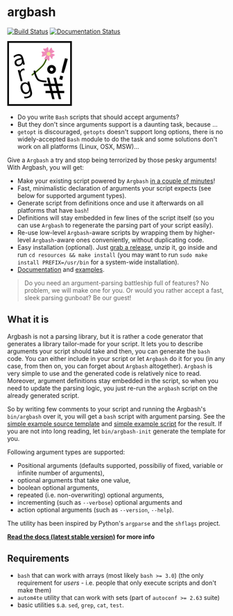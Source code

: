argbash
=======

[![Build Status](https://travis-ci.org/matejak/argbash.svg)](https://travis-ci.org/matejak/argbash)
[![Documentation Status](https://readthedocs.org/projects/argbash/badge/?version=latest)](https://readthedocs.org/projects/argbash/?badge=latest)

![argbash logo](resources/logo/argbash.png)

* Do you write `Bash` scripts that should accept arguments?
* But they don't since arguments support is a daunting task, because ...
* `getopt` is discouraged, `getopts` doesn't support long options, there is no widely-accepted `Bash` module to do the task and some solutions don't work on all platforms (Linux, OSX, MSW)...

Give a `Argbash` a try and stop being terrorized by those pesky arguments! With Argbash, you will get:

* Make your existing script powered by `Argbash` [in a couple of minutes](http://argbash.readthedocs.io/en/latest/#generating-a-template)!
* Fast, minimalistic declaration of arguments your script expects (see below for supported argument types).
* Generate script from definitions once and use it afterwards on all platforms that have `bash`!
* Definitions will stay embedded in few lines of the script itself (so you can use `Argbash` to regenerate the parsing part of your script easily).
* Re-use low-level `Argbash`-aware scripts by wrapping them by higher-level `Argbash`-aware ones conveniently, without duplicating code.
* Easy installation (optional). Just [grab a release](https://github.com/matejak/argbash/releases), unzip it, go inside and run `cd resources && make install` (you may want to run `sudo make install PREFIX=/usr/bin` for a system-wide installation).
* [Documentation](http://argbash.readthedocs.org/en/latest/) and [examples](resources/examples).

> Do you need an argument-parsing battleship full of features?
> No problem, we will make one for you.
> Or would you rather accept a fast, sleek parsing gunboat?
> Be our guest!

What it is
----------

Argbash is not a parsing library, but it is rather a code generator that generates a library tailor-made for your script.
It lets you to describe arguments your script should take and then, you can generate the `bash` code.
You can either include in your script or let `Argbash` do it for you (in any case, from then on, you can forget about `Argbash` altogether).
`Argbash` is very simple to use and the generated code is relatively nice to read.
Moreover, argument definitions stay embedded in the script, so when you need to update the parsing logic, you just re-run the `argbash` script on the already generated script.

So by writing few comments to your script and running the Argbash's `bin/argbash` over it, you will get a `bash` script with argument parsing.
See the [simple example source template](resources/examples/simple.m4) and [simple example script](resources/examples/simple.sh) for the result.
If you are not into long reading, let `bin/argbash-init` generate the template for you.

Following argument types are supported:

- Positional arguments (defaults supported, possibiliy of fixed, variable or infinite number of arguments),
- optional arguments that take one value,
- boolean optional arguments,
- repeated (i.e. non-overwriting) optional arguments,
- incrementing (such as `--verbose`) optional arguments and
- action optional arguments (such as `--version`, `--help`).

The utility has been inspired by Python's `argparse` and the `shflags` project.

**[Read the docs (latest stable version)](http://argbash.readthedocs.org/en/stable/) for more info**

Requirements
------------

- `bash` that can work with arrays (most likely `bash >= 3.0`) (the only requirement for *users* - i.e. people that only execute scripts and don't make them)
- `autom4te` utility that can work with sets (part of `autoconf >= 2.63` suite)
- basic utilities s.a. `sed`, `grep`, `cat`, `test`.
